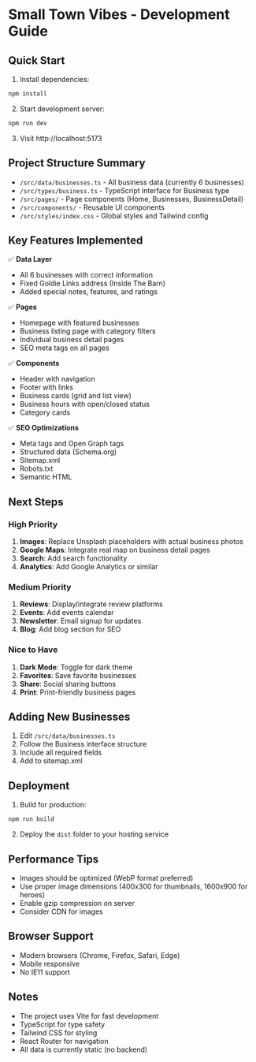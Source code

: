 # Small Town Vibes - Development Guide

## Quick Start

1. Install dependencies:
```bash
npm install
```

2. Start development server:
```bash
npm run dev
```

3. Visit http://localhost:5173

## Project Structure Summary

- `/src/data/businesses.ts` - All business data (currently 6 businesses)
- `/src/types/business.ts` - TypeScript interface for Business type
- `/src/pages/` - Page components (Home, Businesses, BusinessDetail)
- `/src/components/` - Reusable UI components
- `/src/styles/index.css` - Global styles and Tailwind config

## Key Features Implemented

✅ **Data Layer**
- All 6 businesses with correct information
- Fixed Goldie Links address (Inside The Barn)
- Added special notes, features, and ratings

✅ **Pages**
- Homepage with featured businesses
- Business listing page with category filters
- Individual business detail pages
- SEO meta tags on all pages

✅ **Components**
- Header with navigation
- Footer with links
- Business cards (grid and list view)
- Business hours with open/closed status
- Category cards

✅ **SEO Optimizations**
- Meta tags and Open Graph tags
- Structured data (Schema.org)
- Sitemap.xml
- Robots.txt
- Semantic HTML

## Next Steps

### High Priority
1. **Images**: Replace Unsplash placeholders with actual business photos
2. **Google Maps**: Integrate real map on business detail pages
3. **Search**: Add search functionality
4. **Analytics**: Add Google Analytics or similar

### Medium Priority
1. **Reviews**: Display/integrate review platforms
2. **Events**: Add events calendar
3. **Newsletter**: Email signup for updates
4. **Blog**: Add blog section for SEO

### Nice to Have
1. **Dark Mode**: Toggle for dark theme
2. **Favorites**: Save favorite businesses
3. **Share**: Social sharing buttons
4. **Print**: Print-friendly business pages

## Adding New Businesses

1. Edit `/src/data/businesses.ts`
2. Follow the Business interface structure
3. Include all required fields
4. Add to sitemap.xml

## Deployment

1. Build for production:
```bash
npm run build
```

2. Deploy the `dist` folder to your hosting service

## Performance Tips

- Images should be optimized (WebP format preferred)
- Use proper image dimensions (400x300 for thumbnails, 1600x900 for heroes)
- Enable gzip compression on server
- Consider CDN for images

## Browser Support

- Modern browsers (Chrome, Firefox, Safari, Edge)
- Mobile responsive
- No IE11 support

## Notes

- The project uses Vite for fast development
- TypeScript for type safety
- Tailwind CSS for styling
- React Router for navigation
- All data is currently static (no backend)
